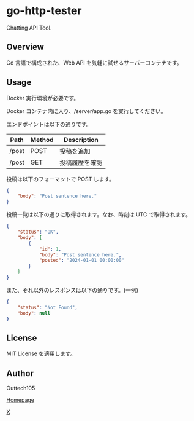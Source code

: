 # go-http-tester

Chatting API Tool.

## Overview

Go 言語で構成された、Web API を気軽に試せるサーバーコンテナです。

## Usage

Docker 実行環境が必要です。

Docker コンテナ内に入り、/server/app.go を実行してください。

エンドポイントは以下の通りです。

| Path  | Method | Description    |
| ----- | ------ | -------------- |
| /post | POST   | 投稿を追加     |
| /post | GET    | 投稿履歴を確認 |

投稿は以下のフォーマットで POST します。

```JSON
{
    "body": "Post sentence here."
}

```

投稿一覧は以下の通りに取得されます。なお、時刻は UTC で取得されます。

```JSON
{
    "status": "OK",
    "body": [
        {
            "id": 1,
            "body": "Post sentence here.",
            "posted": "2024-01-01 00:00:00"
        }
    ]
}
```

また、それ以外のレスポンスは以下の通りです。(一例)

```JSON
{
    "status": "Not Found",
    "body": null
}
```

## License

MIT License を適用します。

## Author

Outtech105

[Homepage](http://outtech105.com)

[X](http://x.com/105techno)
